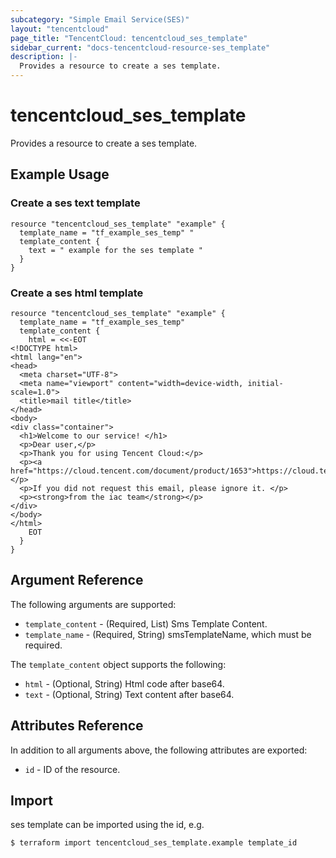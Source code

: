 ```yaml
---
subcategory: "Simple Email Service(SES)"
layout: "tencentcloud"
page_title: "TencentCloud: tencentcloud_ses_template"
sidebar_current: "docs-tencentcloud-resource-ses_template"
description: |-
  Provides a resource to create a ses template.
---
```


# tencentcloud_ses_template

Provides a resource to create a ses template.

## Example Usage

### Create a ses text template

```hcl
resource "tencentcloud_ses_template" "example" {
  template_name = "tf_example_ses_temp" "
  template_content {
    text = " example for the ses template "
  }
}
```

### Create a ses html template

```hcl
resource "tencentcloud_ses_template" "example" {
  template_name = "tf_example_ses_temp"
  template_content {
    html = <<-EOT
<!DOCTYPE html>
<html lang="en">
<head>
  <meta charset="UTF-8">
  <meta name="viewport" content="width=device-width, initial-scale=1.0">
  <title>mail title</title>
</head>
<body>
<div class="container">
  <h1>Welcome to our service! </h1>
  <p>Dear user,</p>
  <p>Thank you for using Tencent Cloud:</p>
  <p><a href="https://cloud.tencent.com/document/product/1653">https://cloud.tencent.com/document/product/1653</a></p>
  <p>If you did not request this email, please ignore it. </p>
  <p><strong>from the iac team</strong></p>
</div>
</body>
</html>
    EOT
  }
}
```

## Argument Reference

The following arguments are supported:

* `template_content` - (Required, List) Sms Template Content.
* `template_name` - (Required, String) smsTemplateName, which must be required.

The `template_content` object supports the following:

* `html` - (Optional, String) Html code after base64.
* `text` - (Optional, String) Text content after base64.

## Attributes Reference

In addition to all arguments above, the following attributes are exported:

* `id` - ID of the resource.



## Import

ses template can be imported using the id, e.g.
```
$ terraform import tencentcloud_ses_template.example template_id
```

